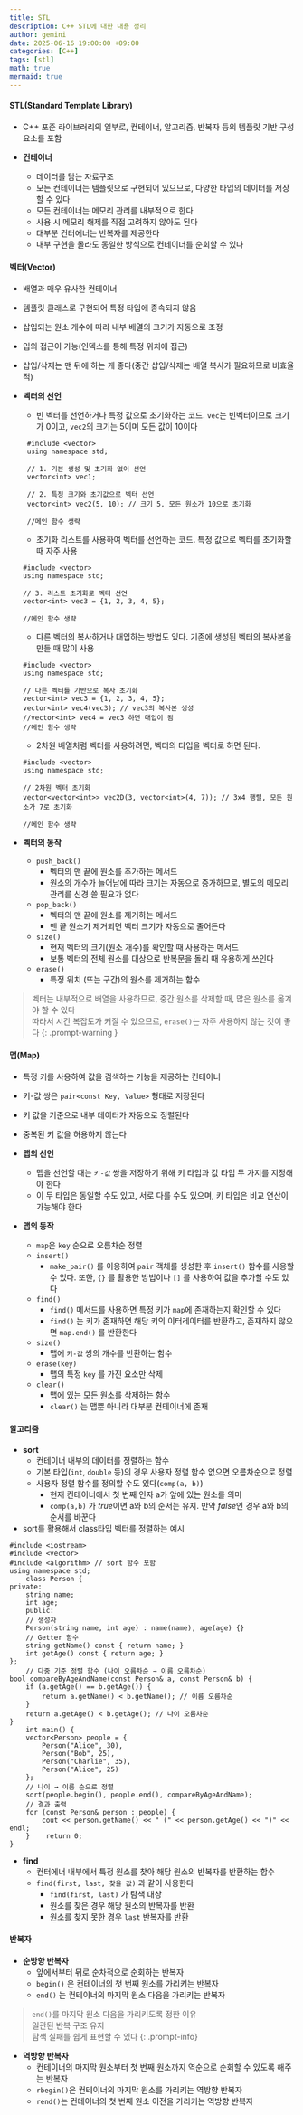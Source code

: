 ```yaml
---
title: STL
description: C++ STL에 대한 내용 정리
author: gemini
date: 2025-06-16 19:00:00 +09:00
categories: [C++]
tags: [stl]
math: true
mermaid: true
---
```


#### STL(Standard Template Library)

- C++ 포준 라이브러리의 일부로, 컨테이너, 알고리즘, 반복자 등의 템플릿 기반 구성 요소를 포함

- **컨테이너**
    - 데이터를 담는 자료구조
    - 모든 컨테이너는 템플릿으로 구현되어 있으므로, 다양한 타입의 데이터를 저장할 수 있다
    - 모든 컨테이너는 메모리 관리를 내부적으로 한다
    - 사용 시 메모리 해제를 직접 고려하지 않아도 된다
    - 대부분 컨터에너는 반복자를 제공한다
    - 내부 구현을 몰라도 동일한 방식으로 컨테이너를 순회할 수 있다

#### 벡터(Vector)

- 배열과 매우 유사한 컨테이너
- 템플릿 클래스로 구현되어 특정 타입에 종속되지 않음
- 삽입되는 원소 개수에 따라 내부 배열의 크기가 자동으로 조정
- 입의 접근이 가능(인덱스를 통해 특정 위치에 접근)
- 삽입/삭제는 맨 뒤에 하는 게 좋다(중간 삽입/삭제는 배열 복사가 필요하므로 비효율적)

- **벡터의 선언**
    - 빈 벡터를 선언하거나 특정 값으로 초기화하는 코드. `vec`는 빈벡터이므로 크기가 0이고, `vec2`의 크기는 5이며 모든 값이 10이다
   ```
    #include <vector>
    using namespace std;
    
    // 1. 기본 생성 및 초기화 없이 선언
    vector<int> vec1;
    
    // 2. 특정 크기와 초기값으로 벡터 선언
    vector<int> vec2(5, 10); // 크기 5, 모든 원소가 10으로 초기화
    
    //메인 함수 생략
    ```

     - 초기화 리스트를 사용하여 벡터를 선언하는 코드. 특정 값으로 벡터를 초기화할 때 자주 사용
    ```
    #include <vector>
    using namespace std;
    
    // 3. 리스트 초기화로 벡터 선언
    vector<int> vec3 = {1, 2, 3, 4, 5};
    
    //메인 함수 생략
    ```

    - 다른 벡터의 복사하거나 대입하는 방법도 있다. 기존에 생성된 벡터의 복사본을 만들 때 많이 사용
    ```
    #include <vector>
    using namespace std;
    
    // 다른 벡터를 기반으로 복사 초기화
    vector<int> vec3 = {1, 2, 3, 4, 5};
    vector<int> vec4(vec3); // vec3의 복사본 생성
    //vector<int> vec4 = vec3 하면 대입이 됨
    //메인 함수 생략
    ```

    - 2차원 배열처럼 벡터를 사용하려면, 벡터의 타입을 벡터로 하면 된다.
    ```
    #include <vector>
    using namespace std;
    
    // 2차원 벡터 초기화
    vector<vector<int>> vec2D(3, vector<int>(4, 7)); // 3x4 행렬, 모든 원소가 7로 초기화
    
    //메인 함수 생략
    ```


- **벡터의 동작**
    - `push_back()`
        - 벡터의 맨 끝에 원소를 추가하는 메서드
        - 원소의 개수가 늘어남에 따라 크기는 자동으로 증가하므로, 별도의 메모리 관리를 신경 쓸 필요가 없다
    - `pop_back()`
        - 벡터의 맨 끝에 원소를 제거하는 메서드
        - 맨 끝 원소가 제거되면 벡터 크기가 자동으로 줄어든다
    - `size()`
        - 현재 벡터의 크기(원소 개수)를 확인할 때 사용하는 메서드
        - 보통 벡터의 전체 원소를 대상으로 반복문을 돌리 때 유용하게 쓰인다
    - `erase()`
        - 특정 위치 (또는 구간)의 원소를 제거하는 함수

>벡터는 내부적으로 배열을 사용하므로, 중간 원소를 삭제할 때, 많은 원소를 옮겨야 할 수 있다<br>
>따라서 시간 복잡도가 커질 수 있으므로, `erase()`는 자주 사용하지 않는 것이 좋다
{: .prompt-warning }


#### 맵(Map)

- 특정 키를 사용하여 값을 검색하는 기능을 제공하는 컨테이너
- 키-값 쌍은 `pair<const Key, Value>` 형태로 저장된다
- 키 값을 기준으로 내부 데이터가 자동으로 정렬된다
- 중복된 키 값을 허용하지 않는다

- **맵의 선언**
    - 맵을 선언할 때는 `키-값` 쌍을 저장하기 위해 키 타입과 값 타입 두 가지를 지정해야 한다
    - 이 두 타입은 동일할 수도 있고, 서로 다를 수도 있으며, 키 타입은 비교 연산이 가능해야 한다

- **맵의 동작**
    - `map`은 `key` 순으로 오름차순 정렬
    - `insert()`
        - `make_pair()` 를 이용하여 `pair` 객체를 생성한 후 `insert()` 함수를 사용할 수 있다. 또한, `{}` 를 활용한 방법이나 `[]` 를 사용하여 값을 추가할 수도 있다
    - `find()`
        - `find()` 메서드를 사용하면 특정 키가 `map`에 존재하는지 확인할 수 있다
        - `find()` 는 키가 존재하면 해당 키의 이터레이터를 반환하고, 존재하지 않으면 `map.end()` 를 반환한다
    - `size()`
        - 맵에 `키-값` 쌍의 개수를 반환하는 함수
    - `erase(key)`
        - 맵의 특정 `key` 를 가진 요소만 삭제
    - `clear()`
        - 맵에 있는 모든 원소를 삭제하는 함수
        - `clear()` 는 맵뿐 아니라 대부분 컨테이너에 존재

#### 알고리즘

 - **sort**
    - 컨테이너 내부의 데이터를 정렬하는 함수
    - 기본 타입(`int`,  `double`  등)의 경우 사용자 정렬 함수 없으면 오름차순으로 정렬
    - 사용자 정렬 함수를 정의할 수도 있다(`comp(a, b)`)
        - 현재 컨테이너에서 첫 번째 인자 a가 앞에 있는 원소를 의미
        - `comp(a,b)` 가 *true*이면 a와 b의 순서는 유지. 만약 *false*인 경우 a와 b의 순서를 바꾼다
- sort를 활용해서 class타입 벡터를 정렬하는 예시
```
#include <iostream>  
#include <vector>  
#include <algorithm> // sort 함수 포함  
using namespace std;  
    class Person {  
private:  
    string name;  
    int age;  
    public:  
    // 생성자  
    Person(string name, int age) : name(name), age(age) {}  
    // Getter 함수  
    string getName() const { return name; }  
    int getAge() const { return age; }  
};  
    // 다중 기준 정렬 함수 (나이 오름차순 → 이름 오름차순)  
bool compareByAgeAndName(const Person& a, const Person& b) {  
    if (a.getAge() == b.getAge()) {  
        return a.getName() < b.getName(); // 이름 오름차순  
    }  
    return a.getAge() < b.getAge(); // 나이 오름차순  
}  
    int main() {  
    vector<Person> people = {  
        Person("Alice", 30),  
        Person("Bob", 25),  
        Person("Charlie", 35),  
        Person("Alice", 25)  
    };  
    // 나이 → 이름 순으로 정렬  
    sort(people.begin(), people.end(), compareByAgeAndName);  
    // 결과 출력  
    for (const Person& person : people) {  
        cout << person.getName() << " (" << person.getAge() << ")" << endl;  
    }    return 0;  
}
```

- **find**
    - 컨터에너 내부에서 특정 원소를 찾아 해당 원소의 반복자를 반환하는 함수
    - `find(first, last, 찾을 값)` 과 같이 사용한다
        - `find(first, last)` 가 탐색 대상
        - 원소를 찾은 경우 해당 원소의 반복자를 반환
        - 원소를 찾지 못한 경우 `last` 반복자를 반환


#### 반복자

- **순방향 반복자**
    - 앞에서부터 뒤로 순차적으로 순회하는 반복자
    - `begin()` 은 컨테이너의 첫 번째 원소를 가리키는 반복자
    - `end()` 는 컨테이너의 마지막 원소 다음을 가리키는 반복자

>`end()`를 마지막 원소 다음을 가리키도록 정한 이유<br>
>일관된 반복 구조 유지<br>
>탐색 실패를 쉽게 표현할 수 있다
{: .prompt-info}

- **역방향 반복자**
    - 컨테이너의 마지막 원소부터 첫 번째 원소까지 역순으로 순회할 수 있도록 해주는 반복자
    - `rbegin()`은 컨테이너의 마지막 원소를 가리키는 역방향 반복자
    - `rend()`는 컨테이너의 첫 번째 원소 이전을 가리키는 역방향 반복자